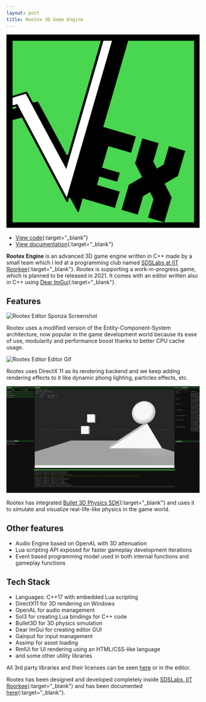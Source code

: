 ```yaml
---
layout: post
title: Rootex 3D Game Engine
---
```


<img src="/assets/rootex.png">

* [View code](https://github.com/sdslabs/Rootex){:target="_blank"}
* [View documentation](https://rootex.readthedocs.io/){:target="_blank"}

**Rootex Engine** is an advanced 3D game engine written in C++ made by a small team which I led at a programming club named [SDSLabs at IIT Roorkee](https://sdslabs.co/){:target="_blank"}. Rootex is supporting a work-in-progress game, which is planned to be released in 2021. It comes with an editor written also in C++ using [Dear ImGui](https://github.com/ocornut/imgui){:target="_blank"}.

## Features

![Rootex Editor Sponza Screenshot](/assets/rootex_editor_sponza_gif.gif)

Rootex uses a modified version of the Entity-Component-System architecture, now popular in the game development world because its ease of use, modularity and performance boost thanks to better CPU cache usage.

![Rootex Editor Editor Gif](/assets/rootex_editor_gif.gif)

Rootex uses DirectX 11 as its rendering backend and we keep adding rendering effects to it like dynamic phong lighting, particles effects, etc.

![Rootex Editor Physics Gif](/assets/rootex_physics_gif.gif)

Rootex has integrated [Bullet 3D Physics SDK](https://github.com/bulletphysics/bullet3){:target="_blank"} and uses it to simulate and visualize real-life-like physics in the game world.

## Other features

* Audio Engine based on OpenAL with 3D attenuation
* Lua scripting API exposed for faster gameplay development iterations
* Event based programming model used in both internal functions and gameplay functions

## Tech Stack

* Languages: C++17 with embedded Lua scripting
* DirectX11 for 3D rendering on Windows
* OpenAL for audio management
* Sol3 for creating Lua bindings for C++ code
* Bullet3D for 3D physics simulation
* Dear ImGui for creating editor GUI
* Gainput for input management
* Assimp for asset loading
* RmlUi for UI rendering using an HTML/CSS-like language
* and some other utility libraries

All 3rd party libraries and their licenses can be seen [here](https://github.com/sdslabs/Rootex/tree/master/rootex/vendor) or in the editor.

Rootex has been designed and developed completely inside [SDSLabs, IIT Roorkee](https://sdslabs.co/){:target="_blank"} and has been documented [here](https://rootex.readthedocs.io/){:target="_blank"}.

